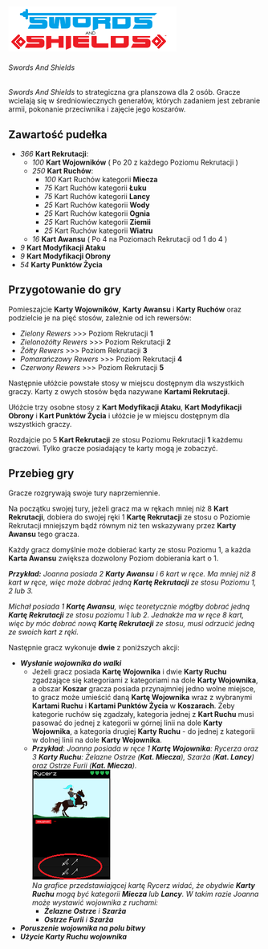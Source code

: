![image](data/logo.png)
###### Swords And Shields

*Swords And Shields* to strategiczna gra planszowa dla 2 osób. Gracze wcielają się w średniowiecznych generałów, których zadaniem jest zebranie armii, pokonanie przeciwnika i zajęcie jego koszarów.

## Zawartość pudełka

- *366* **Kart Rekrutacji**:
  - *100* **Kart Wojowników** ( Po 20 z każdego Poziomu Rekrutacji )
  - *250* **Kart Ruchów**:
    - *100* Kart Ruchów kategorii **Miecza**
    - *75* Kart Ruchów kategorii **Łuku**
    - *75* Kart Ruchów kategorii **Lancy**
    - *25* Kart Ruchów kategorii **Wody**
    - *25* Kart Ruchów kategorii **Ognia**
    - *25* Kart Ruchów kategorii **Ziemii**
    - *25* Kart Ruchów kategorii **Wiatru**
  - *16* **Kart Awansu** ( Po 4 na Poziomach Rekrutacji od 1 do 4 )
- *9* **Kart Modyfikacji Ataku**
- *9* **Kart Modyfikacji Obrony**
- *54* **Karty Punktów Życia**

## Przygotowanie do gry

Pomieszajcie **Karty Wojowników**, **Karty Awansu** i **Karty Ruchów** oraz podzielcie je na pięć stosów, zależnie od ich rewersów:
- *Zielony Rewers* >>> Poziom Rekrutacji **1**
- *Zielonożółty Rewers* >>> Poziom Rekrutacji **2**
- *Żółty Rewers* >>> Poziom Rekrutacji **3**
- *Pomarańczowy Rewers* >>> Poziom Rekrutacji **4**
- *Czerwony Rewers* >>> Poziom Rekrutacji **5**

Następnie ułóżcie powstałe stosy w miejscu dostępnym dla wszystkich graczy. Karty z owych stosów będa nazywane **Kartami Rekrutacji**.

Ułóżcie trzy osobne stosy z **Kart Modyfikacji Ataku**, **Kart Modyfikacji Obrony** i **Kart Punktów Życia** i ułóżcie je w miejscu dostępnym dla wszystkich graczy.

Rozdajcie po 5 **Kart Rekrutacji** ze stosu Poziomu Rekrutacji **1** każdemu graczowi. Tylko gracze posiadający te karty mogą je zobaczyć.

## Przebieg gry

Gracze rozgrywają swoje tury naprzemiennie.

Na początku swojej tury, jeżeli gracz ma w rękach mniej niż 8 **Kart Rekrutacji**, dobiera do swojej ręki 1 **Kartę Rekrutacji** ze stosu o Poziomie Rekrutacji mniejszym bądź równym niż ten wskazywany przez **Karty Awansu** tego gracza.

Każdy gracz domyślnie może dobierać karty ze stosu Poziomu 1, a każda **Karta Awansu** zwiększa dozwolony Poziom dobierania kart o 1.

***Przykład:***
*Joanna posiada 2 **Karty Awansu** i 6 kart w ręce. Ma mniej niż 8 kart w ręce, więc może dobrać jedną **Kartę Rekrutacji** ze stosu Poziomu 1, 2 lub 3.*

*Michał posiada 1 **Kartę Awansu**, więc teoretycznie mógłby dobrać jedną **Kartę Rekrutacji** ze stosu poziomu 1 lub 2. Jednakże ma w ręce 8 kart, więc by móc dobrać nową **Kartę Rekrutacji** ze stosu, musi odrzucić jedną ze swoich kart z ręki.*

Następnie gracz wykonuje **dwie** z poniższych akcji:

- ***Wysłanie wojownika do walki***
  - Jeżeli gracz posiada **Kartę Wojownika** i dwie **Karty Ruchu** zgadzające się kategoriami z kategoriami na dole **Karty Wojownika**, a obszar **Koszar** gracza posiada przynajmniej jedno wolne miejsce, to gracz może umieścić daną **Kartę Wojownika** wraz z wybranymi **Kartami Ruchu** i **Kartami Punktów Życia** w **Koszarach**. Żeby kategorie ruchów się zgadzały, kategoria jednej z **Kart Ruchu** musi pasować do jednej z kategorii w górnej linii na dole **Karty Wojownika**, a kategoria drugiej **Karty Ruchu** - do jednej z kategorii w dolnej linii na dole **Karty Wojownika**.
  - ***Przykład***: *Joanna posiada w ręce 1 **Kartę Wojownika**: Rycerza oraz 3 **Karty Ruchu**: Żelazne Ostrze (**Kat. Miecza**), Szarża (**Kat. Lancy**) oraz Ostrze Furii (**Kat. Miecza**).<br/>![image](data/example_1.png)<br/>Na grafice przedstawiającej kartę Rycerz widać, że obydwie **Karty Ruchu** mogą być kategorii **Miecza** lub **Lancy**. W takim razie Joanna może wystawić wojownika z ruchami:*
    - ***Żelazne Ostrze** i **Szarża***
    - ***Ostrze Furii** i **Szarża***
- ***Poruszenie wojownika na polu bitwy***
- ***Użycie Karty Ruchu wojownika*** 